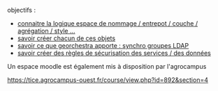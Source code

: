 
objectifs :

* [connaitre la logique espace de nommage / entrepot / couche / agrégation / style ...](01_objects.md)
* [savoir créer chacun de ces objets](02_create_layer.md)
* [savoir ce que georchestra apporte : synchro groupes LDAP](03_synchro_groups.md)
* [savoir créer des règles de sécurisation des services / des données](04_layer_security.md)

Un espace moodle est également mis à disposition par l'agrocampus

https://tice.agrocampus-ouest.fr/course/view.php?id=892&section=4
